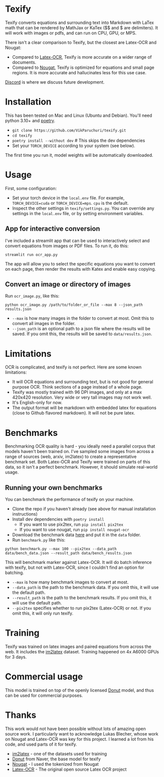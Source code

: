 # Texify

Texify converts equations and surrounding text into Markdown with LaTex math that can be rendered by MathJax or KaTex ($$ and $ are delimiters).  It will work with images or pdfs, and can run on CPU, GPU, or MPS.

There isn't a clear comparison to Texify, but the closest are Latex-OCR and Nougat:
- Compared to [Latex-OCR](https://github.com/lukas-blecher/LaTeX-OCR), Texify is more accurate on a wider range of documents.
- Compared to [Nougat](https://github.com/facebookresearch/nougat), Texify is optimized for equations and small page regions.  It is more accurate and hallucinates less for this use case.

[Discord](https://discord.gg//KuZwXNGnfH) is where we discuss future development.

# Installation

This has been tested on Mac and Linux (Ubuntu and Debian).  You'll need python 3.10+ and [poetry](https://python-poetry.org/docs/#installing-with-the-official-installer).

- `git clone https://github.com/VikParuchuri/texify.git`
- `cd texify`
- `poetry install --without dev` # This skips the dev dependencies
- Set your `TORCH_DEVICE` according to your system (see below).

The first time you run it, model weights will be automatically downloaded.

# Usage

First, some configuration:

- Set your torch device in the `local.env` file.  For example, `TORCH_DEVICE=cuda` or `TORCH_DEVICE=mps`.  `cpu` is the default.
- Inspect the other settings in `texify/settings.py`.  You can override any settings in the `local.env` file, or by setting environment variables.

## App for interactive conversion

I've included a streamlit app that can be used to interactively select and convert equations from images or PDF files.  To run it, do this:

```
streamlit run ocr_app.py
```

The app will allow you to select the specific equations you want to convert on each page, then render the results with Katex and enable easy copying.

## Convert an image or directory of images

Run `ocr_image.py`, like this:

```
python ocr_image.py /path/to/folder_or_file --max 8 --json_path results.json
```

- `--max` is how many images in the folder to convert at most.  Omit this to convert all images in the folder.
- `--json_path` is an optional path to a json file where the results will be saved.  If you omit this, the results will be saved to `data/results.json`.

# Limitations

OCR is complicated, and texify is not perfect.  Here are some known limitations:

- It will OCR equations and surrounding text, but is not good for general purpose OCR.  Think sections of a page instead of a whole page.
- Texify was mostly trained with 96 DPI images, and only at a max 420x420 resolution.  Very wide or very tall images may not work well.
- It's English-only for now.
- The output format will be markdown with embedded latex for equations (close to Github flavored markdown).  It will not be pure latex.

# Benchmarks

Benchmarking OCR quality is hard - you ideally need a parallel corpus that models haven't been trained on.  I've sampled some images from across a range of sources (web, arxiv, im2latex) to create a representative benchmark set.  Both Latex-OCR and Texify were trained on parts of this data, so it isn't a perfect benchmark.  However, it should simulate real-world usage.

## Running your own benchmarks

You can benchmark the performance of texify on your machine.  

- Clone the repo if you haven't already (see above for manual installation instructions)
- Install dev dependencies with `poetry install`
  - If you want to use pix2tex, run `pip install pix2tex`
  - If you want to use nougat, run `pip install nougat-ocr`
- Download the benchmark data [here]() and put it in the `data` folder.
- Run `benchmark.py` like this:

```
python benchmark.py --max 100 --pix2tex --data_path data/bench_data.json --result_path data/bench_results.json
```

This will benchmark marker against Latex-OCR.  It will do batch inference with texify, but not with Latex-OCR, since I couldn't find an option for batching.

- `--max` is how many benchmark images to convert at most.
- `--data_path` is the path to the benchmark data.  If you omit this, it will use the default path.
- `--result_path` is the path to the benchmark results.  If you omit this, it will use the default path.
- `--pix2tex` specifies whether to run pix2tex (Latex-OCR) or not.  If you omit this, it will only run texify.

# Training

Texify was trained on latex images and paired equations from across the web.  It includes the [im2latex](https://github.com/guillaumegenthial/im2latex) dataset.  Training happened on 4x A6000 GPUs for 3 days.

# Commercial usage

This model is trained on top of the openly licensed [Donut](https://huggingface.co/naver-clova-ix/donut-base) model, and thus can be used for commercial purposes.

# Thanks

This work would not have been possible without lots of amazing open source work.  I particularly want to acknowledge Lukas Blecher, whose work on Nougat and Latex-OCR was key for this project.  I learned a lot from his code, and used parts of it for texify.

- [im2latex](https://github.com/guillaumegenthial/im2latex) - one of the datasets used for training
- [Donut](https://huggingface.co/naver-clova-ix/donut-base) from Naver, the base model for texify
- [Nougat](https://github.com/facebookresearch/nougat) - I used the tokenized from Nougat
- [Latex-OCR](https://github.com/lukas-blecher/LaTeX-OCR) - The original open source Latex OCR project